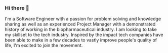 ### Hi there 👋

I'm a Software Engineer with a passion for problem solving and knowledge sharing as well as an experienced Project Manager with a demonstrated history of working in the biopharmaceutical industry. I am looking to take my skillset to the tech industry. Inspired by the impact tech companies have been able to make in a few decades to vastly improve people's quality of life, I'm excited to join the movement. 

<!--
**msilee85/msilee85** is a ✨ _special_ ✨ repository because its `README.md` (this file) appears on your GitHub profile.

I'm a Software Engineer with a passion for problem solving and knowledge sharing as well as an experienced Project Manager with a demonstrated history of working in the biopharmaceutical industry. I am looking to take my skillset to the tech industry. Inspired by the impact tech companies have been able to make in a few decades to vastly improve people's quality of life, I'm excited to join the movement. 


Here are some ideas to get you started:

- 🔭 I’m currently working on ...
- 🌱 I’m currently learning ...
- 👯 I’m looking to collaborate on ...
- 🤔 I’m looking for help with ...
- 💬 Ask me about ...
- 📫 How to reach me: ...
- 😄 Pronouns: ...
- ⚡ Fun fact: ...
-->

